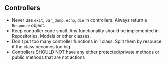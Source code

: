 ## Controllers

* Never use `exit`, `var_dump`, `echo`, `die` in controllers. Always return a `Response` object.
* Keep controller code small. Any functionality should be implemented in Repositories, Models or other classes.
* Don't put too many controller functions in 1 class. Split them by resource if the class becomes too big.
* Controllers SHOULD NOT have any either protected/private methods or public methods that are not actions
